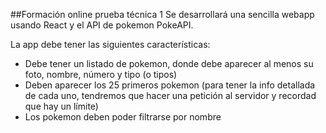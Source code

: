##Formación online prueba técnica 1
Se desarrollará una sencilla webapp usando React y el API de pokemon PokeAPI. 

La app debe tener las siguientes características:
- Debe tener un listado de pokemon, donde debe aparecer al menos su foto, nombre, número y tipo (o tipos)
- Deben aparecer los 25 primeros pokemon (para tener la info detallada de cada uno, tendremos que hacer una petición al servidor y recordad que hay un límite)
- Los pokemon deben poder filtrarse por nombre